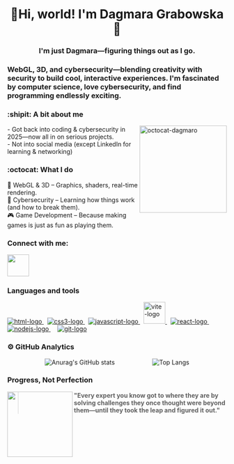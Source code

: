<div align="center"> 

# :ghost:Hi, world! I'm Dagmara Grabowska:ghost:



### **I'm just Dagmara—figuring things out as I go.** 



</div>


### WebGL, 3D, and cybersecurity—blending creativity with security to build cool, interactive experiences. I'm fascinated by computer science, love cybersecurity, and find programming endlessly exciting.


### :shipit: A bit about me 

<img align="right" alt="octocat-dagmaro" src="https://github.com/user-attachments/assets/4638fc71-2950-4fcf-882b-abb9875083a0" width="200"/> 

 <p align="left"> 
     - Got back into coding & cybersecurity in 2025—now all in on serious projects. <br>
     - Not into social media (except LinkedIn for learning & networking) 
 </p>


### :octocat: What I do

🚀 WebGL & 3D – Graphics, shaders, real-time rendering.<br>
🔐 Cybersecurity – Learning how things work (and how to break them).<br>
🎮 Game Development – Because making games is just as fun as playing them.<br>

### Connect with me:

<a href="https://www.linkedin.com/in/dagmara-grabowska/">
    <img src="https://icongr.am/devicon/linkedin-original.svg?size=50&color=currentColor" height="50" width="50" style="max-width: 100%"/>
</a>


### Languages and tools

<div>
    <a href="https://html.com/"> 
        <img alt="html-logo" src="https://icongr.am/devicon/html5-original.svg?size=40&color=currentColor"/>
    </a>
    &nbsp
    <a href="https://www.css3.com/">
        <img alt ="css3-logo" src="https://icongr.am/devicon/css3-original-wordmark.svg?size=50&color=currentColor"/>
    <a/>
    &nbsp
    <a href="https://www.javascript.com/">
        <img alt="javascript-logo" src="https://icongr.am/devicon/javascript-original.svg?size=40&color=currentColor"/>
    </a>
    &nbsp
    <a href="https://vitejs.dev/">
        <img alt="vite-logo" src="./images/vite-logo.svg" width="50"/>
    </a>
    &nbsp
    <a href="https://react.dev/">
        <img alt="react-logo" src="https://icongr.am/devicon/react-original.svg?size=40&color=currentColor"/>
    </a>
    &nbsp
    <a href="https://nodejs.org/en">
        <img alt="nodejs-logo" src="https://icongr.am/devicon/nodejs-original.svg?size=50&color=currentColor"/>
    </a>
    &nbsp
    &nbsp
    <a href="https://git-scm.com/">
        <img alt="git-logo" src="https://icongr.am/devicon/git-original.svg?size=50&color=currentColor"/>
    </a>
</div>



### ⚙️ GitHub Analytics

<div style="display: flex; justify-content: space-evenly;">

  <img src="https://github-readme-stats.vercel.app/api?username=nugmara&show_icons=true&theme=jolly&rank_icon=github" alt="Anurag's GitHub stats" />
  
  <img src="https://github-readme-stats.vercel.app/api/top-langs/?username=nugmara&layout=compact&langs_count=8&theme=jolly" alt="Top Langs" />


</div>



### Progress, Not Perfection

<img align="left" width="150px" src="https://github.com/nugmara/nugmara/assets/118689208/1fae466f-dac4-4362-b0c0-05d83df2f2b2"/>

> **"Every expert you know got to where they are by solving challenges they once thought were beyond them—until they took the leap and figured it out."**

</p>





<!--
**dagmaro/dagmaro** is a ✨ _special_ ✨ repository because its `README.md` (this file) appears on your GitHub profile.

Here are some ideas to get you started:

- 🔭 I’m currently working on ...
- 🌱 I’m currently learning ...
- 👯 I’m looking to collaborate on ...
- 🤔 I’m looking for help with ...
- 💬 Ask me about ...
- 📫 How to reach me: ...
- 😄 Pronouns: ...
- ⚡ Fun fact: ...
-->

